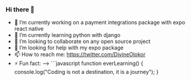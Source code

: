 ### Hi there 👋

- 🔭 I’m currently working on a payment integrations package with expo react native
- 🌱 I’m currently learning python with django
- 👯 I’m looking to collaborate on any open source project
- 🤔 I’m looking for help with my expo package
- 📫 How to reach me: https://twitter.com/DivineOlokor
- ⚡ Fun fact:
-->  ```javascript
function everLearning() {
 console.log("Coding is not a destination, it is a journey");
}
```
